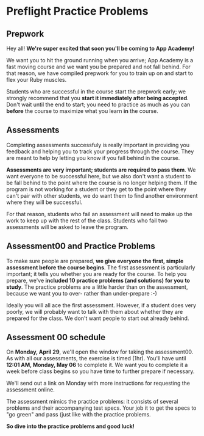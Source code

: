 # Preflight Practice Problems

## Prepwork

Hey all! **We're super excited that soon you'll be coming to App
Academy!**

We want you to hit the ground running when you arrive; App Academy is
a fast moving course and we want you be prepared and not fall
behind. For that reason, we have compiled prepwork for you to train up
on and start to flex your Ruby muscles.

Students who are successful in the course start the prepwork early; we
strongly recommend that you **start it immediately after being
accepted**. Don't wait until the end to start; you need to practice as
much as you can **before** the course to maximize what you learn
**in** the course.

## Assessments

Completing assessments successfuly is really important in providing
you feedback and helping you to track your progress through the
course. They are meant to help by letting you know if you fall behind
in the course.

**Assessments are very important; students are required to pass
them**. We want everyone to be successful here, but we also don't want
a student to be fall behind to the point where the course is no longer
helping them. If the program is not working for a student or they get
to the point where they can't pair with other students, we do want
them to find another environment where they will be successful.

For that reason, students who fail an assessment will need to make up
the work to keep up with the rest of the class. Students who fail two
assessments will be asked to leave the program.

## Assessment00 and Practice Problems

To make sure people are prepared, **we give everyone the first, simple
assessment before the course begins**. The first assessment is
particularly important; it tells you whether you are ready for the
course. To help you prepare, we've **included 10 practice problems
(and solutions) for you to study**. The practice problems are a little
harder than on the assessment, because we want you to over- rather
than under-prepare :-)

Ideally you will all ace the first assessment. However, if a student
does very poorly, we will probably want to talk with them about
whether they are prepared for the class. We don't want people to start
out already behind.

## Assessment 00 schedule

On **Monday, April 29**, we'll open the window for taking the
assessment00. As with all our assessments, the exercise is timed
(1hr). You'll have until **12:01 AM, Monday, May 06** to complete
it. We want you to complete it a week before class begins so you have
time to further prepare if necessary.

We'll send out a link on Monday with more instructions for requesting
the assessment online.

The assessment mimics the practice problems: it consists of several
problems and their accompanying test specs. Your job it to get the
specs to "go green" and pass (just like with the practice problems.

**So dive into the practice problems and good luck!**
